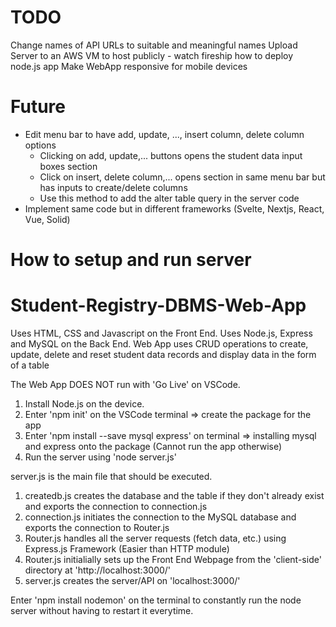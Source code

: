 # TODO
Change names of API URLs to suitable and meaningful names
Upload Server to an AWS VM to host publicly - watch fireship how to deploy node.js app
Make WebApp responsive for mobile devices

# Future
- Edit menu bar to have add, update, ..., insert column, delete column options
    - Clicking on add, update,... buttons opens the student data input boxes section
    - Click on insert, delete column,... opens section in same menu bar but has inputs to create/delete columns
    - Use this method to add the alter table query in the server code
- Implement same code but in different frameworks (Svelte, Nextjs, React, Vue, Solid)
# How to setup and run server


# Student-Registry-DBMS-Web-App

Uses HTML, CSS and Javascript on the Front End. Uses Node.js, Express and MySQL on the Back End. Web App uses CRUD operations to create, update, delete and reset student data records and display data in the form of a table

The Web App DOES NOT run with 'Go Live' on VSCode.
1. Install Node.js on the device.
2. Enter 'npm init' on the VSCode terminal => create the package for the app
3. Enter 'npm install --save mysql express' on terminal => installing mysql and express onto the package (Cannot run the app otherwise)
4. Run the server using 'node server.js'

server.js is the main file that should be executed.
1. createdb.js creates the database and the table if they don't already exist and exports the connection to connection.js
2. connection.js initiates the connection to the MySQL database and exports the connection to Router.js
3. Router.js handles all the server requests (fetch data, etc.) using Express.js Framework (Easier than HTTP module)
4. Router.js initialially sets up the Front End Webpage from the 'client-side' directory at 'http://localhost:3000/'
5. server.js creates the server/API on 'localhost:3000/'

Enter 'npm install nodemon' on the terminal to constantly run the node server without having to restart it everytime.
